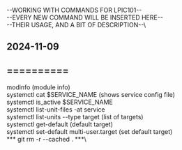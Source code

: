 --WORKING WITH COMMANDS FOR LPIC101--\
--EVERY NEW COMMAND WILL BE INSERTED HERE--\
--THEIR USAGE, AND A BIT OF DESCRIPTION--\

## 2024-11-09
## ==========
modinfo (module info)\
systemctl cat $SERVICE_NAME (shows service config file)\
systemctl is_active $SERVICE_NAME\
systemctl list-unit-files -at service\
systemctl list-units --type target (list of targets)\
systemctl get-default (default target)\
systemctl set-default multi-user.target (set default target)\
*** git rm -r --cached . ***\
